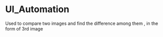 # UI_Automation
Used to compare two images and find the difference among them , in the form of 3rd image
